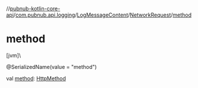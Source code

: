 //[pubnub-kotlin-core-api](../../../../index.md)/[com.pubnub.api.logging](../../index.md)/[LogMessageContent](../index.md)/[NetworkRequest](index.md)/[method](method.md)

# method

[jvm]\

@SerializedName(value = &quot;method&quot;)

val [method](method.md): [HttpMethod](../../-http-method/index.md)
